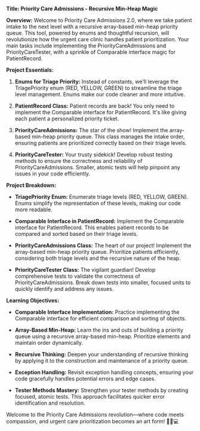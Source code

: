 **Title: Priority Care Admissions - Recursive Min-Heap Magic**

**Overview:**
Welcome to Priority Care Admissions 2.0, where we take patient intake to the next level with a recursive array-based min-heap priority queue. This tool, powered by enums and thoughtful recursion, will revolutionize how the urgent care clinic handles patient prioritization. Your main tasks include implementing the PriorityCareAdmissions and PriorityCareTester, with a sprinkle of Comparable interface magic for PatientRecord.

**Project Essentials:**
1. **Enums for Triage Priority:** Instead of constants, we'll leverage the TriagePriority enum (RED, YELLOW, GREEN) to streamline the triage level management. Enums make our code cleaner and more intuitive.

2. **PatientRecord Class:** Patient records are back! You only need to implement the Comparable interface for PatientRecord. It's like giving each patient a personalized priority ticket.

3. **PriorityCareAdmissions:** The star of the show! Implement the array-based min-heap priority queue. This class manages the intake order, ensuring patients are prioritized correctly based on their triage levels.

4. **PriorityCareTester:** Your trusty sidekick! Develop robust testing methods to ensure the correctness and reliability of PriorityCareAdmissions. Smaller, atomic tests will help pinpoint any issues in your code efficiently.

**Project Breakdown:**
- **TriagePriority Enum:** Enumerate triage levels (RED, YELLOW, GREEN). Enums simplify the representation of these levels, making our code more readable.

- **Comparable Interface in PatientRecord:** Implement the Comparable interface for PatientRecord. This enables patient records to be compared and sorted based on their triage levels.

- **PriorityCareAdmissions Class:** The heart of our project! Implement the array-based min-heap priority queue. Prioritize patients efficiently, considering both triage levels and the recursive nature of the heap.

- **PriorityCareTester Class:** The vigilant guardian! Develop comprehensive tests to validate the correctness of PriorityCareAdmissions. Break down tests into smaller, focused units to quickly identify and address any issues.

**Learning Objectives:**
- **Comparable Interface Implementation:** Practice implementing the Comparable interface for efficient comparison and sorting of objects.

- **Array-Based Min-Heap:** Learn the ins and outs of building a priority queue using a recursive array-based min-heap. Prioritize elements and maintain order dynamically.

- **Recursive Thinking:** Deepen your understanding of recursive thinking by applying it to the construction and maintenance of a priority queue.

- **Exception Handling:** Revisit exception handling concepts, ensuring your code gracefully handles potential errors and edge cases.

- **Tester Methods Mastery:** Strengthen your tester methods by creating focused, atomic tests. This approach facilitates quicker error identification and resolution.

Welcome to the Priority Care Admissions revolution—where code meets compassion, and urgent care prioritization becomes an art form! 🌟🏥💻
